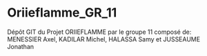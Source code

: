 # Oriieflamme_GR_11

Dépôt GIT du Projet ORIIEFLAMME par le groupe 11 composé de: MENESSIER Axel, KADILAR Michel, HALASSA Samy et JUSSEAUME Jonathan